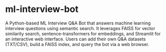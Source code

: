 # ml-interview-bot
A Python-based ML Interview Q&amp;A Bot that answers machine learning interview questions using semantic search. It leverages FAISS for vector similarity search, sentence-transformers for embeddings, and Streamlit for an interactive web interface. Users can add their own Q&amp;A datasets (TXT/CSV), build a FAISS index, and query the bot via a web browser.
